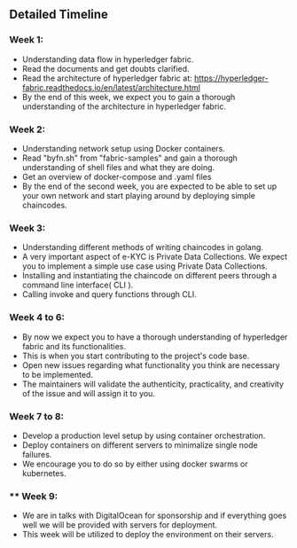 ## Detailed Timeline
### Week 1: 
- Understanding data flow in hyperledger fabric.
- Read the documents and get doubts clarified.
- Read the architecture of hyperledger fabric at: https://hyperledger-fabric.readthedocs.io/en/latest/architecture.html
- By the end of this week, we expect you to gain a thorough understanding of the architecture in hyperledger fabric.

### Week 2:
- Understanding network setup using Docker containers.
- Read "byfn.sh" from "fabric-samples" and gain a thorough understanding of shell files and what they are doing.
- Get an overview of docker-compose and .yaml files
- By the end of the second week, you are expected to be able to set up your own network and start playing around by deploying simple chaincodes.

### Week 3: 
- Understanding different methods of writing chaincodes in golang.
- A very important aspect of e-KYC is Private Data Collections. We expect you to implement a simple use case using Private Data Collections.
- Installing and instantiating the chaincode on different peers through a command line interface( CLI ).
- Calling invoke and query functions through CLI.

### Week 4 to 6:
- By now we expect you to have a thorough understanding of hyperledger fabric and its functionalities.
- This is when you start contributing to the project's code base.
- Open new issues regarding what functionality you think are necessary to be implemented.
- The maintainers will validate the authenticity, practicality, and creativity of the issue and will assign it to you.

### Week 7 to 8:
- Develop a production level setup by using container orchestration.
- Deploy containers on different servers to minimalize single node failures.
- We encourage you to do so by either using docker swarms or kubernetes.

### ** Week 9:
- We are in talks with DigitalOcean for sponsorship and if everything goes well we will be provided with servers for deployment.
- This week will be utilized to deploy the environment on their servers.


